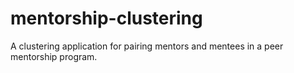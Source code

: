 # mentorship-clustering
A clustering application for pairing mentors and mentees in a peer mentorship program.
